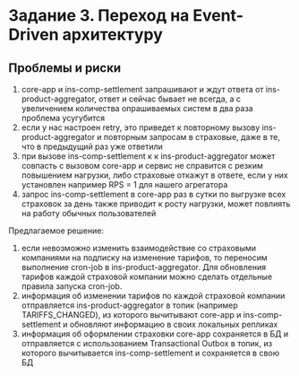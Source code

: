 # Задание 3. Переход на Event-Driven архитектуру

## Проблемы и риски

1. core-app и ins-comp-settlement запрашивают и ждут ответа от ins-product-aggregator,
ответ и сейчас бывает не всегда, а с увеличением количества опрашиваемых систем в два
раза проблема усугубится
2. если у нас настроен retry, это приведет к повторному вызову ins-product-aggregator
и повторным запросам в страховые, даже в те, что в предыдущий раз уже ответили
3. при вызове ins-comp-settlement к к ins-product-aggregator может совпасть с вызовом
core-app и сервис не справится с резким повышением нагрузки, либо страховые откажут в
ответе, если у них установлен например RPS = 1 для нашего агрегатора
4. запрос ins-comp-settlement в core-app раз в сутки по выгрузке всех страховок за день
также приводит к росту нагрузки, может повлиять на работу обычных пользователей

Предлагаемое решение:
1. если невозможно изменить взаимодействие со страховыми компаниями на подписку на
изменение тарифов, то переносим выполнение cron-job в ins-product-aggregator. Для обновления
тарифов каждой страховой компании можно сделать отдельные правила запуска cron-job.
2. информация об изменении тарифов по каждой страховой компании отправляется ins-product-aggregator
в топик (например TARIFFS_CHANGED), из которого вычитывают core-app и ins-comp-settlement
и обновляют информацию в своих локальных репликах
3. информация об оформлении страховки core-app сохраняется в БД и отправляется с использованием
Transactional Outbox в топик, из которого вычитывается ins-comp-settlement и сохраняется в свою БД
